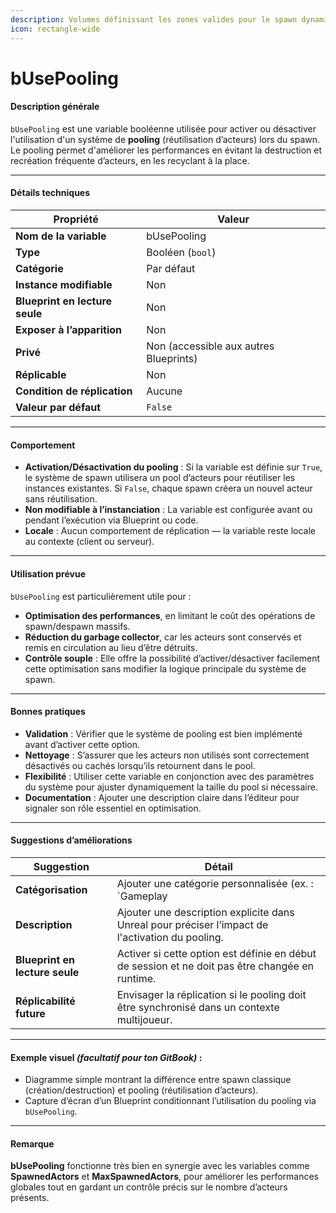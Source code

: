 ```yaml
---
description: Volumes définissant les zones valides pour le spawn dynamique.
icon: rectangle-wide
---
```


# bUsePooling

#### Description générale

`bUsePooling` est une variable booléenne utilisée pour activer ou désactiver l'utilisation d'un système de **pooling** (réutilisation d’acteurs) lors du spawn. Le pooling permet d'améliorer les performances en évitant la destruction et recréation fréquente d’acteurs, en les recyclant à la place.

***

#### Détails techniques

| Propriété                      | Valeur                                 |
| ------------------------------ | -------------------------------------- |
| **Nom de la variable**         | bUsePooling                            |
| **Type**                       | Booléen (`bool`)                       |
| **Catégorie**                  | Par défaut                             |
| **Instance modifiable**        | Non                                    |
| **Blueprint en lecture seule** | Non                                    |
| **Exposer à l’apparition**     | Non                                    |
| **Privé**                      | Non (accessible aux autres Blueprints) |
| **Réplicable**                 | Non                                    |
| **Condition de réplication**   | Aucune                                 |
| **Valeur par défaut**          | `False`                                |

***

#### Comportement

* **Activation/Désactivation du pooling** : Si la variable est définie sur `True`, le système de spawn utilisera un pool d’acteurs pour réutiliser les instances existantes. Si `False`, chaque spawn créera un nouvel acteur sans réutilisation.
* **Non modifiable à l’instanciation** : La variable est configurée avant ou pendant l’exécution via Blueprint ou code.
* **Locale** : Aucun comportement de réplication — la variable reste locale au contexte (client ou serveur).

***

#### Utilisation prévue

`bUsePooling` est particulièrement utile pour :

* **Optimisation des performances**, en limitant le coût des opérations de spawn/despawn massifs.
* **Réduction du garbage collector**, car les acteurs sont conservés et remis en circulation au lieu d’être détruits.
* **Contrôle souple** : Elle offre la possibilité d’activer/désactiver facilement cette optimisation sans modifier la logique principale du système de spawn.

***

#### Bonnes pratiques

* **Validation** : Vérifier que le système de pooling est bien implémenté avant d’activer cette option.
* **Nettoyage** : S’assurer que les acteurs non utilisés sont correctement désactivés ou cachés lorsqu’ils retournent dans le pool.
* **Flexibilité** : Utiliser cette variable en conjonction avec des paramètres du système pour ajuster dynamiquement la taille du pool si nécessaire.
* **Documentation** : Ajouter une description claire dans l’éditeur pour signaler son rôle essentiel en optimisation.

***

#### Suggestions d’améliorations

| Suggestion                     | Détail                                                                                           |
| ------------------------------ | ------------------------------------------------------------------------------------------------ |
| **Catégorisation**             | Ajouter une catégorie personnalisée (ex. : \`Gameplay                                            |
| **Description**                | Ajouter une description explicite dans Unreal pour préciser l’impact de l'activation du pooling. |
| **Blueprint en lecture seule** | Activer si cette option est définie en début de session et ne doit pas être changée en runtime.  |
| **Réplicabilité future**       | Envisager la réplication si le pooling doit être synchronisé dans un contexte multijoueur.       |

***

#### Exemple visuel _(facultatif pour ton GitBook)_ :

* Diagramme simple montrant la différence entre spawn classique (création/destruction) et pooling (réutilisation d’acteurs).
* Capture d’écran d’un Blueprint conditionnant l’utilisation du pooling via `bUsePooling`.

***

#### Remarque

**bUsePooling** fonctionne très bien en synergie avec les variables comme **SpawnedActors** et **MaxSpawnedActors**, pour améliorer les performances globales tout en gardant un contrôle précis sur le nombre d’acteurs présents.
